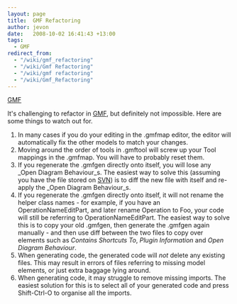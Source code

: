 ```yaml
---
layout: page
title:  GMF Refactoring
author: jevon
date:   2008-10-02 16:41:43 +13:00
tags:
  - GMF
redirect_from:
  - "/wiki/gmf_refactoring"
  - "/wiki/Gmf Refactoring"
  - "/wiki/gmf refactoring"
  - "/wiki/Gmf_Refactoring"
---
```


[GMF](GMF.md)

It's challenging to refactor in [GMF](GMF.md), but definitely not impossible. Here are some things to watch out for.

1. In many cases if you do your editing in the .gmfmap editor, the editor will automatically fix the other models to match your changes.
1. Moving around the order of tools in .gmftool will screw up your Tool mappings in the .gmfmap. You will have to probably reset them.
1. If you regenerate the .gmfgen directly onto itself, you will lose any _Open Diagram Behaviour_s. The easiest way to solve this (assuming you have the file stored on [SVN](SVN.md)) is to diff the new file with itself and re-apply the _Open Diagram Behaviour_s.
1. If you regenerate the .gmfgen directly onto itself, it will not rename the helper class names - for example, if you have an OperationNameEditPart, and later rename Operation to Foo, your code will still be referring to OperationNameEditPart. The easiest way to solve this is to copy your old .gmfgen, then generate the .gmfgen again manually - and then use diff between the two files to copy over elements such as _Contains Shortcuts To_, _Plugin Information_ and _Open Diagram Behaviour_.
1. When generating code, the generated code will _not_ delete any existing files. This may result in errors of files referring to missing model elements, or just extra baggage lying around.
1. When generating code, it may struggle to remove missing imports. The easiest solution for this is to select all of your generated code and press Shift-Ctrl-O to organise all the imports.
